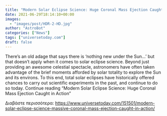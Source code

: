 ```yaml
---
title: "Modern Solar Eclipse Science: Huge Coronal Mass Ejection Caught in Action"
date: 2021-06-29T18:14:10+00:00
images:
  - "images/post/HDR-2-HD.jpg"
author: "AstroBot"
categories: ["News"]
tags: ["universetoday.com"]
draft: false
---
```


There’s an old adage that says there is ‘nothing new under the Sun…’ but that doesn’t apply when it comes to solar eclipse science. Beyond just providing an awesome celestial spectacle, astronomers have often taken advantage of the brief moments afforded by solar totality to explore the Sun and its environs. To this end, total solar eclipses have historically offered chances to carry out scientific experiments in the past, and continue to do so today.  Continue reading “Modern Solar Eclipse Science: Huge Coronal Mass Ejection Caught in Action” 

Διαβάστε περισσότερα: https://www.universetoday.com/151501/modern-solar-eclipse-science-massive-coronal-mass-ejection-caught-in-action/
